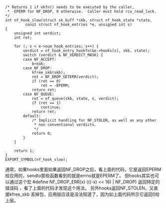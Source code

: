 ```text
/* Returns 1 if okfn() needs to be executed by the caller,
 * -EPERM for NF_DROP, 0 otherwise.  Caller must hold rcu_read_lock. */
int nf_hook_slow(struct sk_buff *skb, struct nf_hook_state *state,
		 const struct nf_hook_entries *e, unsigned int s)
{
	unsigned int verdict;
	int ret;

	for (; s < e->num_hook_entries; s++) {
		verdict = nf_hook_entry_hookfn(&e->hooks[s], skb, state);
		switch (verdict & NF_VERDICT_MASK) {
		case NF_ACCEPT:
			break;
		case NF_DROP:
			kfree_skb(skb);
			ret = NF_DROP_GETERR(verdict);
			if (ret == 0)
				ret = -EPERM;
			return ret;
		case NF_QUEUE:
			ret = nf_queue(skb, state, s, verdict);
			if (ret == 1)
				continue;
			return ret;
		default:
			/* Implicit handling for NF_STOLEN, as well as any other
			 * non conventional verdicts.
			 */
			return 0;
		}
	}

	return 1;
}
EXPORT_SYMBOL(nf_hook_slow);
```
通常，如果hooks里面如果返回NF_DROP之后，看上面的代码，它是返回EPERM给应用的，sendto那些函数看到的就是errno就是EPERM了。
但hooks其实也可以通过这个宏 #define NF_DROP_ERR(x) (((-x) << 16) | NF_DROP) 返回特定的错误码 ，看了上面的代码才发现这个用法。
另外hooks返回NF_STOLEN，又直接kfree_skb 丢掉包，应用层应该是没法知道了，因为如上面代码所示它返回0给上层。


